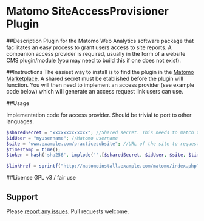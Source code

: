 # Matomo SiteAccessProvisioner Plugin

##Description
Plugin for the Matomo Web Analytics software package that facilitates an easy process to grant users access to site reports. A companion access provider is required, usually in the form of a website CMS plugin/module (you may need to build this if one does not exist).

##Instructions
The easiest way to install is to find the plugin in the [Matomo Marketplace](https://plugins.matomo.org/).
A shared secret must be etablished before the plugin will function.
You will then need to implement an access provider (see example code below) which will generate an access request link users can use.

##Usage

Implementation code for access provider. Should be trivial to port to other languages.
```php
$sharedSecret = "xxxxxxxxxxxxx"; //Shared secret. This needs to match the secret set in the Plugin settings. Should only be accessible by admin.
$idUser = "myusername"; //Matomo username
$site = "www.example.com/practicesubsite"; //URL of the site to request access for. Also accepts idSite.
$timestamp = time();
$token = hash('sha256', implode('',[$sharedSecret, $idUser, $site, $timestamp]));

$linkHref = sprintf("http://matomoinstall.example.com/matomo/index.php?%s", http_build_query(["module"=>"SiteAccessProvisioner", "action"=>"accessRequest", "idUser"=>$idUser, "site"=>$site, "timestamp"=>$timestamp, "token"=>$token]));
```
##License
GPL v3 / fair use

## Support
Please [report any issues](https://github.com/jbrule/matomoplugin-SiteAccessProvisioner/issues). Pull requests welcome.
